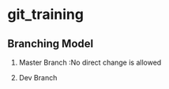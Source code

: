 # git_training

## Branching Model

1. Master Branch :No direct change is allowed

2. Dev Branch



